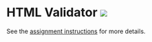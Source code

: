 # HTML Validator ![](https://api.travis-ci.com/mikeizbicki/html_validator.svg?branch=master)

See the [assignment instructions](https://github.com/mikeizbicki/cmc-csci046/tree/master/hw3) for more details.
